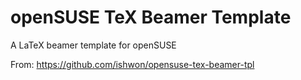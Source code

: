 # openSUSE TeX Beamer Template

A LaTeX beamer template for openSUSE

From: https://github.com/ishwon/opensuse-tex-beamer-tpl